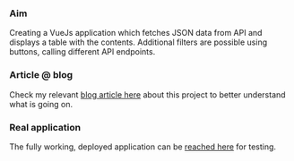 ### Aim
Creating a VueJs application which fetches JSON data from API and displays a table with the contents. Additional filters are possible using buttons, calling different API endpoints.

### Article @ blog
Check my relevant [blog article here](https://siposm.github.io/blog/vuejs-json-to-table) about this project to better understand what is going on.

### Real application
The fully working, deployed application can be [reached here](https://siposm.hu/demo/vue-json-to-table) for testing.
